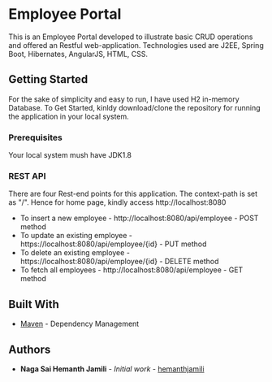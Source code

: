 # Employee Portal

This is an Employee Portal developed to illustrate basic CRUD operations and offered an Restful web-application. Technologies used are J2EE, Spring Boot, Hibernates, AngularJS, HTML, CSS.

## Getting Started

For the sake of simplicity and easy to run, I have used H2 in-memory Database. To Get Started, kinldy download/clone the repository for running the application in your local system.

### Prerequisites

Your local system mush have JDK1.8

### REST API

There are four Rest-end points for this application. The context-path is set as "/". Hence for home page, kindly access http://localhost:8080

* To insert a new employee - http://localhost:8080/api/employee - POST method
* To update an existing employee - https://localhost:8080/api/employee/{id} - PUT method
* To delete an existing employee - https://localhost:8080/api/employee/{id} - DELETE method
* To fetch all employees - http://localhost:8080/api/employee - GET method


## Built With

* [Maven](https://maven.apache.org/) - Dependency Management


## Authors

* **Naga Sai Hemanth Jamili** - *Initial work* - [hemanthjamili](https://github.com/hemanthjamili)
